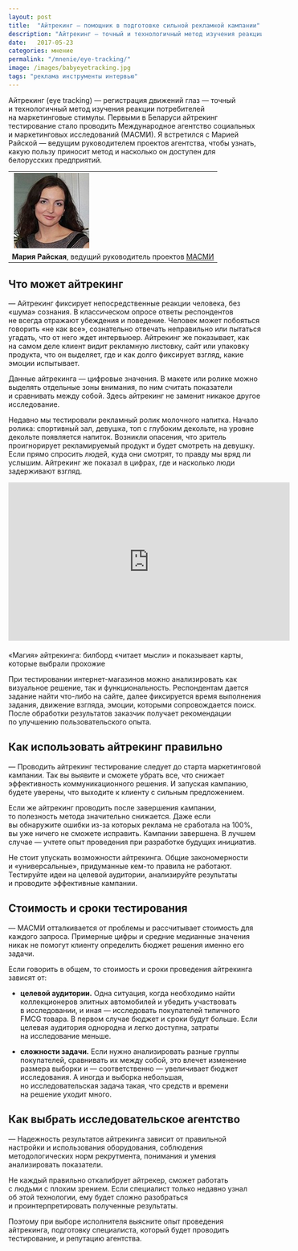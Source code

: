 ```yaml
---
layout: post
title:  "Айтрекинг — помощник в подготовке сильной рекламной кампании"
description: "Айтрекинг — точный и технологичный метод изучения реакции потребителей. С его помощью вы уберете все, что снижает эффективность коммуникационного решения. "
date:   2017-05-23 
categories: мнение
permalink: "/mnenie/eye-tracking/"
image: /images/babyeyetracking.jpg
tags: "реклама инструменты интервью"
---
```


<p>Айтрекинг (eye tracking)&nbsp;— регистрация движений глаз&nbsp;— точный и&nbsp;технологичный метод изучения реакции потребителей на&nbsp;маркетинговые стимулы. Первыми в&nbsp;Беларуси айтрекинг тестирование стало проводить Международное агентство социальных и&nbsp;маркетинговых исследований (МАСМИ). Я&nbsp;встретился с&nbsp;Марией Райской&nbsp;— ведущим руководителем проектов агентства, чтобы узнать, какую пользу приносит метод и&nbsp;насколько он&nbsp;доступен для белорусских предприятий.</p> <!--more-->


<p><table>
<tbody>
<tr>
<td> <img src="/images/MariaRaiskaya.jpg" alt="Мария Райская" /></td></tr>
<tr>
<td ><strong>Мария Райская</strong>, ведущий руководитель проектов <a href="https://goo.gl/t7o309">МАСМИ</a></td>
</tr>
</tbody>
</table></p>



<h2>Что может айтрекинг</h2>
<p>—&nbsp;Айтрекинг фиксирует непосредственные реакции человека, без «шума» сознания. В&nbsp;классическом опросе ответы респондентов не&nbsp;всегда отражают убеждения и&nbsp;поведение. Человек может побояться говорить «не&nbsp;как все», сознательно отвечать неправильно или пытаться угадать, что от&nbsp;него ждет интервьюер. Айтрекинг&nbsp;же показывает, как на&nbsp;самом деле клиент видит рекламную листовку, сайт или упаковку продукта, что он&nbsp;выделяет, где и&nbsp;как долго фиксирует взгляд, какие эмоции испытывает. </p>
<p>Данные айтрекинга&nbsp;— цифровые значения. В&nbsp;макете или ролике можно выделять отдельные зоны внимания, по&nbsp;ним считать показатели и&nbsp;сравнивать между собой. Здесь айтрекинг не&nbsp;заменит никакое другое исследование.</p>
<p>Недавно мы&nbsp;тестировали рекламный ролик молочного напитка. Начало ролика: спортивный зал, девушка, топ с&nbsp;глубоким декольте, на&nbsp;уровне декольте появляется напиток. Возникли опасения, что зритель проигнорирует рекламируемый продукт и&nbsp;будет смотреть на&nbsp;девушку. Если прямо спросить людей, куда они смотрят, то&nbsp;правду мы&nbsp;вряд&nbsp;ли услышим. Айтрекинг&nbsp;же показал в&nbsp;цифрах, где и&nbsp;насколько люди задерживают взгляд.</p>

<p><div class="wtf"><div class="video"><iframe width="560" height="315" src="https://www.youtube.com/embed/uD3067JJujY?rel=0&amp;showinfo=0" frameborder="0" allowfullscreen></iframe></div><br />
«Магия» айтрекинга: билборд «читает мысли» и&nbsp;показывает карты, которые выбрали прохожие</div></p>

<p>При тестировании интернет-магазинов можно анализировать как визуальное решение, так и&nbsp;функциональность. Респондентам дается задание найти что-либо на&nbsp;сайте, далее фиксируется время выполнения задания, движение взгляда, эмоции, которыми сопровождается поиск. После обработки результатов заказчик получает рекомендации по&nbsp;улучшению пользовательского опыта. </p>
<h2>Как использовать айтрекинг правильно</h2>
<p>—&nbsp;Проводить айтрекинг тестирование следует до&nbsp;старта маркетинговой кампании. Так вы&nbsp;выявите и&nbsp;сможете убрать все, что снижает эффективность коммуникационного решения. И&nbsp;запуская кампанию, будете уверены, что выходите к&nbsp;клиенту с&nbsp;сильным предложением.</p>
<p>Если&nbsp;же айтрекинг проводить после завершения кампании, то&nbsp;полезность метода значительно снижается. Даже если вы&nbsp;обнаружите ошибки из-за которых реклама не&nbsp;сработала на&nbsp;100%, вы&nbsp;уже ничего не&nbsp;сможете исправить. Кампании завершена. В&nbsp;лучшем случае&nbsp;— учтете опыт проведения при разработке будущих инициатив.</p>
<p>Не&nbsp;стоит упускать возможности айтрекинга. Общие закономерности и&nbsp;«универсальные», придуманные кем-то правила не&nbsp;работают. Тестируйте идеи на&nbsp;целевой аудитории, анализируйте результаты и&nbsp;проводите эффективные кампании. </p>
<h2>Стоимость и&nbsp;сроки тестирования</h2>
<p>—&nbsp;МАСМИ отталкивается от&nbsp;проблемы и&nbsp;рассчитывает стоимость для каждого запроса. Примерные цифры и&nbsp;средние медианные значения никак не&nbsp;помогут клиенту определить бюджет решения именно его задачи.</p>
<p>Если говорить в&nbsp;общем, то&nbsp;стоимость и&nbsp;сроки проведения айтрекинга зависят&nbsp;от:</p>
<ul> 
	<li> 
		<p><strong>целевой аудитории.</strong> Одна ситуация, когда необходимо найти коллекционеров элитных автомобилей и&nbsp;убедить участвовать в&nbsp;исследовании, и&nbsp;иная&nbsp;— исследовать покупателей типичного FMCG товара. В&nbsp;первом случае бюджет и&nbsp;сроки будут больше. Если целевая аудитория однородна и&nbsp;легко доступна, затраты на&nbsp;исследование меньше.</p>
	</li>
	<li> 
		<p><strong>сложности задачи.</strong> Если нужно анализировать разные группы покупателей, сравнивать их&nbsp;между собой, это влечет изменение размера выборки и&nbsp;— соответственно&nbsp;— увеличивает бюджет исследования. А&nbsp;иногда и&nbsp;выборка небольшая, но&nbsp;исследовательская задача такая, что средств и&nbsp;времени на&nbsp;решение уходит много. </p>
	</li>
</ul>
<h2>Как выбрать исследовательское агентство</h2>
<p>—&nbsp;Надежность результатов айтрекинга зависит от&nbsp;правильной настройки и&nbsp;использования оборудования, соблюдения методологических норм рекрутмента, понимания и&nbsp;умения анализировать показатели. </p>
<p>Не&nbsp;каждый правильно откалибрует айтрекер, сможет работать с&nbsp;людьми с&nbsp;плохим зрением. Если специалист только недавно узнал об&nbsp;этой технологии, ему будет сложно разобраться и&nbsp;проинтерпретировать полученные результаты.</p>
<p>Поэтому при выборе исполнителя выясните опыт проведения айтрекинга, подготовку специалиста, который будет проводить тестирование, и&nbsp;репутацию агентства.</p>






